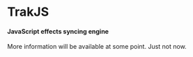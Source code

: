 TrakJS
======

#### JavaScript effects syncing engine ####

More information will be available at some point. Just not now.
